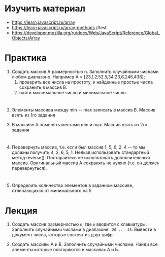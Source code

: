 # Изучить материал

* https://learn.javascript.ru/array
* https://learn.javascript.ru/array-methods //test
* https://developer.mozilla.org/ru/docs/Web/JavaScript/Reference/Global_Objects/Array


# Практика

1) Создать массив А размерностью n. Заполнить случайными числами любом диапазоне.
Например A = [23,1,2,52,5,34,23,6,246,436];
    1. проверить все числа на простоту, и найденные простые числа сохранить в массив B.
    2. найти максимальное число и минимальное число. 
#    
2) Элементы массива между min -- max записать в массив B. Массив взять из 1го задания

3) В массиве A поменять местами min и max. Массив взять из 2го задания

#

4) Перевернуть массив, т.е. если был массив 1, 5, 6, 2, 4 -- то мы должны получить 4, 2, 6, 5, 1.
Нельзя использовать стандартный метод reverse(). 
Постарайтесь не использовать дополнительный массив. Оригинальный массив А сохранять не нужно (т.е. он должен перевернуться).

#

5) Определить количество элементов в заданном массиве, отличающихся от минимального на 5.




# Лекция

1. Создать массив размерностью `n`, где `n` вводится с клавиатуры.
 Заполнить случайными числами в диапазоне `-20 ... 45`.
 Вывести в документ числа, которые состоят из двух цифр.

2. Создать массивы А и В. Заполнить случайными числами. 
    Найди все элементы которые повторяются в массивах А и Б.


